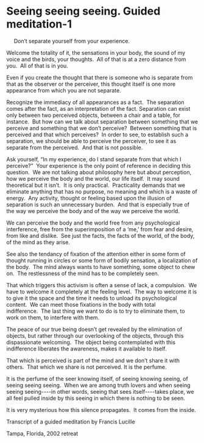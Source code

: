 # Seeing seeing seeing. Guided meditation-1

&nbsp;&nbsp; &nbsp; Don&rsquo;t separate yourself from your experience.&nbsp;

Welcome the totality of it, the sensations in your body, the sound of my voice and the birds, your thoughts.&nbsp;&nbsp;All of that is at a zero distance from you.&nbsp;&nbsp;All of that is in you.&nbsp;

Even if you create the thought that there is someone who is separate from that as the observer or the perceiver, this thought itself is one more appearance from which you are not separate.&nbsp;

Recognize the immediacy of all appearances as a fact.&nbsp;&nbsp;The separation comes after the fact, as an interpretation of the fact.&nbsp;Separation can exist only between two perceived objects, between a chair and a table, for instance.&nbsp;&nbsp;But how can we talk about separation between something that we perceive and something that we don&rsquo;t perceive?&nbsp;&nbsp;Between something that is perceived and that which perceives?&nbsp;&nbsp;In order to see, to establish such a separation, we should be able to perceive the perceiver, to see it as separate from the perceived.&nbsp;&nbsp;And that is not possible.&nbsp;

Ask yourself, &ldquo;In my experience, do I stand separate from that which I perceive?&rdquo;&nbsp;&nbsp;Your experience is the only point of reference in deciding this question.&nbsp;&nbsp;We are not talking about philosophy here but about perception, how we perceive the body and the world, our life itself.&nbsp;&nbsp;It may sound theoretical but it isn&rsquo;t.&nbsp;&nbsp;It is only practical.&nbsp;&nbsp;Practicality demands that we eliminate anything that has no purpose, no meaning and which is a waste of energy. &nbsp;Any activity, thought or feeling based upon the illusion of separation is such an unnecessary burden.&nbsp;&nbsp;And that is especially true of the way we perceive the body and of the way we perceive the world.&nbsp;

We can perceive the body and the world free from any psychological interference, free from the superimposition of a &lsquo;me,&rsquo; from fear and desire, from like and dislike.&nbsp;&nbsp;See just the facts, the facts of the world, of the body, of the mind as they arise.&nbsp;

See also the tendancy of fixation of the attention either in some form of thought running in circles or some form of bodily sensation, a localization of the body.&nbsp;&nbsp;The mind always wants to have something, some object to chew on.&nbsp;&nbsp;The restlessness&nbsp;of the mind has to be completely seen.&nbsp;

That which triggers this activism is often a sense of lack, a compulsion.&nbsp;&nbsp;We have to welcome it completely at the feeling level.&nbsp;&nbsp;The way to welcome it is to give it the space and the time it needs to unload its psychological content.&nbsp;&nbsp;We can meet those fixations in the body with total indifference.&nbsp;&nbsp;The last thing we want to do is to try to eliminate them, to work on them, to interfere with them.&nbsp;

The peace of our true being doesn&rsquo;t get revealed by the elimination of objects, but rather through our overlooking of the objects, through this dispassionate welcoming.&nbsp;&nbsp;The object being contemplated with this indifference liberates the awareness, makes it available to itself.&nbsp;

That which is perceived is part of the mind and we don&rsquo;t share it with others.&nbsp;&nbsp;That which we share is not perceived. It is the perfume.

It is the perfume of the seer knowing itself, of seeing knowing seeing, of seeing seeing seeing.&nbsp;&nbsp;When we are among truth lovers and when seeing seeing seeing----in other words, seeing that sees itself----takes place, we all feel pulled inside by this seeing in which there is nothing to be seen.&nbsp;

It is very mysterious how this silence propagates.&nbsp;&nbsp;It comes from the inside.

Transcript of a guided meditation by&nbsp;Francis Lucille

Tampa, Florida, 2002 retreat&nbsp;

